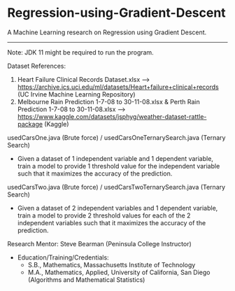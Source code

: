 # Regression-using-Gradient-Descent
A Machine Learning research on Regression using Gradient Descent.

___________________________________________________________________________________________________________________________________________________________

Note: JDK 11 might be required to run the program.

Dataset References:
1. Heart Failure Clinical Records Dataset.xlsx --> https://archive.ics.uci.edu/ml/datasets/Heart+failure+clinical+records (UC Irvine Machine Learning Repository)
2. Melbourne Rain Prediction 1-7-08 to 30-11-08.xlsx & Perth Rain Prediction 1-7-08 to 30-11-08.xlsx --> https://www.kaggle.com/datasets/jsphyg/weather-dataset-rattle-package (Kaggle)

usedCarsOne.java (Brute force) / usedCarsOneTernarySearch.java (Ternary Search)
- Given a dataset of 1 independent variable and 1 dependent variable, train a model to provide 1 threshold value for the independent variable such that it maximizes the accuracy of the prediction.

usedCarsTwo.java (Brute force) / usedCarsTwoTernarySearch.java (Ternary Search)
- Given a dataset of 2 independent variables and 1 dependent variable, train a model to provide 2 threshold values for each of the 2 independent variables such that it maximizes the accuracy of the prediction.

Research Mentor: Steve Bearman (Peninsula College Instructor)
- Education/Training/Credentials:
  - S.B., Mathematics, Massachusetts Institute of Technology
  - M.A., Mathematics, Applied, University of California, San Diego (Algorithms and Mathematical Statistics)
